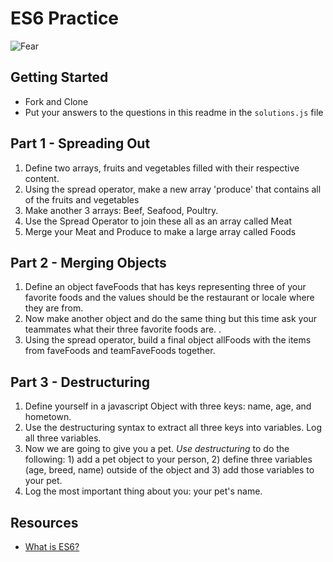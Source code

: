 # ES6 Practice

![Fear](https://www.cloudsavvyit.com/p/uploads/2019/07/9608c9ff.png)

## Getting Started
- Fork and Clone
- Put your answers to the questions in this readme in the `solutions.js` file

## Part 1 - Spreading Out

  1. Define two arrays, fruits and vegetables filled with their respective content.
  2. Using the spread operator, make a new array 'produce' that contains all of the fruits and vegetables
  3. Make another 3 arrays: Beef, Seafood, Poultry. 
  4. Use the Spread Operator to join these all as an array called Meat
  5. Merge your Meat and Produce to make a large array called Foods


## Part 2 - Merging Objects

  1. Define an object faveFoods that has keys representing three of your favorite foods and the values should be the restaurant or locale where they are from.
  2. Now make another object and do the same thing but this time ask your teammates what their three favorite foods are. .
  3. Using the spread operator, build a final object allFoods with the items from faveFoods and teamFaveFoods together.

## Part 3 - Destructuring

  1. Define yourself in a javascript Object with three keys: name, age, and hometown.
  2. Use the destructuring syntax to extract all three keys into variables. Log all three variables.
  3. Now we are going to give you a pet. _Use destructuring_ to do the following: 1) add a pet object to your person, 2) define three variables (age, breed, name) outside of the object and 3) add those variables to your pet. 
  4. Log the most important thing about you: your pet's name.

## Resources
- [What is ES6?](https://www.educba.com/what-is-es6/)
